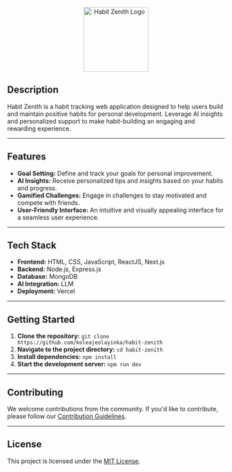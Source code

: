 <div align="center">
  <img src="./Habit-Zenith (2).png" alt="Habit Zenith Logo" width="150">
</div>

## Description

Habit Zenith is a habit tracking web application designed to help users build and maintain positive habits for personal development. Leverage AI insights and personalized support to make habit-building an engaging and rewarding experience.

---

## Features

- **Goal Setting:** Define and track your goals for personal improvement.
- **AI Insights:** Receive personalized tips and insights based on your habits and progress.
- **Gamified Challenges:** Engage in challenges to stay motivated and compete with friends.
- **User-Friendly Interface:** An intuitive and visually appealing interface for a seamless user experience.

---

## Tech Stack

- **Frontend:** HTML, CSS, JavaScript, ReactJS, Next.js
- **Backend:** Node.js, Express.js
- **Database:** MongoDB
- **AI Integration:** LLM
- **Deployment:** Vercel

---

## Getting Started

1. **Clone the repository:** `git clone https://github.com/koleajeolayinka/habit-zenith`
2. **Navigate to the project directory:** `cd habit-zenith`
3. **Install dependencies:** `npm install`
4. **Start the development server:** `npm run dev`

---

## Contributing

We welcome contributions from the community. If you'd like to contribute, please follow our [Contribution Guidelines](CONTRIBUTING.md).

---

## License

This project is licensed under the [MIT License](LICENSE).
